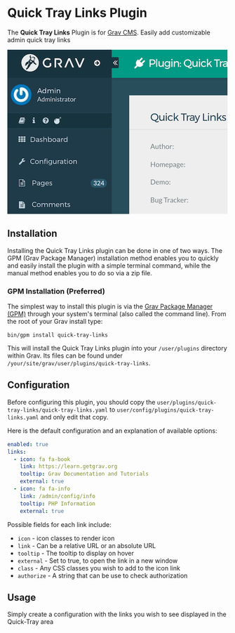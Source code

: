 # Quick Tray Links Plugin

The **Quick Tray Links** Plugin is for [Grav CMS](http://github.com/getgrav/grav). Easily add customizable admin quick tray links

![](assets/quicktray-links.png)

## Installation

Installing the Quick Tray Links plugin can be done in one of two ways. The GPM (Grav Package Manager) installation method enables you to quickly and easily install the plugin with a simple terminal command, while the manual method enables you to do so via a zip file.

### GPM Installation (Preferred)

The simplest way to install this plugin is via the [Grav Package Manager (GPM)](http://learn.getgrav.org/advanced/grav-gpm) through your system's terminal (also called the command line).  From the root of your Grav install type:

    bin/gpm install quick-tray-links

This will install the Quick Tray Links plugin into your `/user/plugins` directory within Grav. Its files can be found under `/your/site/grav/user/plugins/quick-tray-links`.

## Configuration

Before configuring this plugin, you should copy the `user/plugins/quick-tray-links/quick-tray-links.yaml` to `user/config/plugins/quick-tray-links.yaml` and only edit that copy.

Here is the default configuration and an explanation of available options:

```yaml
enabled: true
links:
  - icon: fa fa-book
    link: https://learn.getgrav.org
    tooltip: Grav Documentation and Tutorials
    external: true
  - icon: fa fa-info
    link: /admin/config/info
    tooltip: PHP Information
    external: true
```

Possible fields for each link include:

* `icon` - icon classes to render icon
* `link` - Can be a relative URL or an absolute URL
* `tooltip` - The tooltip to display on hover
* `external` - Set to true, to open the link in a new window
* `class` - Any CSS classes you wish to add to the icon link
* `authorize` - A string that can be use to check authorization

## Usage

Simply create a configuration with the links you wish to see displayed in the Quick-Tray area


